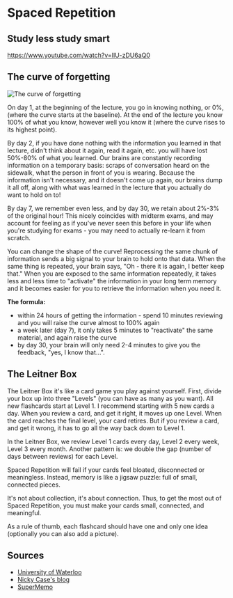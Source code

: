 # Spaced Repetition

## Study less study smart

<https://www.youtube.com/watch?v=IlU-zDU6aQ0>

## The curve of forgetting

![The curve of forgetting](https://uwaterloo.ca/campus-wellness/sites/ca.campus-wellness/files/styles/body-500px-wide/public/uploads/images/curve_0-500x231.gif?itok=KLIKAnPx)

On day 1, at the beginning of the lecture, you go in knowing nothing, or 0%, (where the curve starts at the baseline). At the end of the lecture you know 100% of what you know, however well you know it (where the curve rises to its highest point).

By day 2, if you have done nothing with the information you learned in that lecture, didn't think about it again, read it again, etc. you will have lost 50%-80% of what you learned. Our brains are constantly recording information on a temporary basis: scraps of conversation heard on the sidewalk, what the person in front of you is wearing. Because the information isn't necessary, and it doesn't come up again, our brains dump it all off, along with what was learned in the lecture that you actually do want to hold on to!

By day 7, we remember even less, and by day 30, we retain about 2%-3% of the original hour! This nicely coincides with midterm exams, and may account for feeling as if you've never seen this before in your life when you're studying for exams - you may need to actually re-learn it from scratch.

You can change the shape of the curve! Reprocessing the same chunk of information sends a big signal to your brain to hold onto that data. When the same thing is repeated, your brain says, "Oh - there it is again, I better keep that." When you are exposed to the same information repeatedly, it takes less and less time to "activate" the information in your long term memory and it becomes easier for you to retrieve the information when you need it.

__The formula:__

* within 24 hours of getting the information - spend 10 minutes reviewing and you will raise the curve almost to 100% again
* a week later (day 7), it only takes 5 minutes to "reactivate" the same material, and again raise the curve
* by day 30, your brain will only need 2-4 minutes to give you the feedback, "yes, I know that...".

## The Leitner Box

The Leitner Box it's like a card game you play against yourself. First, divide your box up into three "Levels" (you can have as many as you want). All new flashcards start at Level 1. I recommend starting with 5 new cards a day. When you review a card, and get it right, it moves up one Level. When the card reaches the final level, your card retires. But if you review a card, and get it wrong, it has to go all the way back down to Level 1.

In the Leitner Box, we review Level 1 cards every day, Level 2 every week, Level 3 every month. Another  pattern is: we double the gap (number of days between reviews) for each Level.

Spaced Repetition will fail if your cards feel bloated, disconnected or meaningless. Instead, memory is like a jigsaw puzzle: full of small, connected pieces.

It's not about collection, it's about connection. Thus, to get the most out of Spaced Repetition, you must make your cards small, connected, and meaningful.

As a rule of thumb, each flashcard should have one and only one idea (optionally you can also add a picture).

## Sources

* [University of Waterloo](https://uwaterloo.ca/campus-wellness/curve-forgetting)
* [Nicky Case's blog](https://ncase.me/remember/)
* [SuperMemo](https://www.supermemo.com/en/about-supermemo-method)
